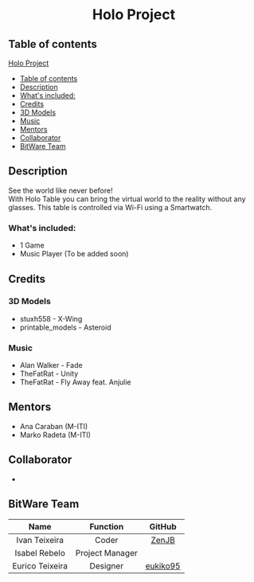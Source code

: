 # <p align="center">Holo Project</p>

## Table of contents
<!-- TOC -->
[Holo Project](#p-aligncenterholo-projectp)
- [Table of contents](#table-of-contents)
- [Description](#description)
- [What's included:](#whats-included)
- [Credits](#credits)
- [3D Models](#3d-models)
- [Music](#music)
- [Mentors](#mentors)
- [Collaborator](#collaborator)
- [BitWare Team](#bitware-team)
<!-- /TOC -->

## Description
See the world like never before!
<br>
With Holo Table you can bring the virtual world to the reality without any glasses. This table is controlled via Wi-Fi using a Smartwatch.

### What's included:
+ 1 Game 
+ Music Player (To be added soon)

## Credits
### 3D Models
+ stuxh558 - X-Wing
+ printable_models - Asteroid

### Music
+ Alan Walker - Fade
+ TheFatRat - Unity
+ TheFatRat - Fly Away feat. Anjulie

## Mentors
+ Ana Caraban (M-ITI)
+ Marko Radeta (M-ITI)

## Collaborator
+ 

## BitWare Team

|       Name      |     Function    |                  GitHub                 |
|:---------------:|:---------------:|:---------------------------------------:|
|  Ivan Teixeira  |      Coder      |    [ZenJB](https://github.com/ZenJB)    |
|  Isabel Rebelo  | Project Manager |                                         |
| Eurico Teixeira |     Designer    | [eukiko95](https://github.com/eukiko95) |
